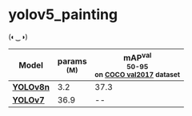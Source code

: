 # yolov5_painting
(◐‿◑)

| Model                                                                                | params<br><sup>(M) | mAP<sup>val<br>50-95<br>on [COCO val2017](http://cocodataset.org) dataset |
| ------------------------------------------------------------------------------------ | -------------------- | ------------------ |
| [**YOLOv8n**](https://github.com/ultralytics/assets/releases/download/v0.0.0/yolov8n.pt) | 3.2                | 37.3                 |
| [**YOLOv7**](https://github.com/WongKinYiu/yolov7/releases/download/v0.1/yolov7.pt) | 36.9               | --                 |
